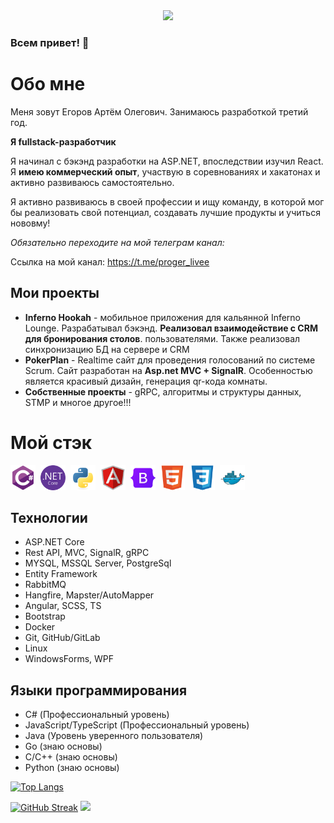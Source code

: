 <div id="header" align="center">
  <!-- <img src="https://media.giphy.com/media/M9gbBd9nbDrOTu1Mqx/giphy.gif" width="100"/> -->
  <img src="https://img.freepik.com/premium-vector/vector-illustration-of-evergreen-christmas-tree-created-with-wireframe-and-connected-lines-as-branches-celebration-theme-eco-friendly-technology-concept_570429-19284.jpg" width="400"/>
</div>

### Всем привет! 👋

# Обо мне
Меня зовут Егоров Артём Олегович. Занимаюсь разработкой третий год. 

**Я fullstack-разработчик** 

Я начинал с бэкэнд разработки на ASP.NET, впоследствии изучил React. Я **имею коммерческий опыт**, участвую в соревнованиях и хакатонах и активно развиваюсь самостоятельно.

Я активно развиваюсь в своей профессии и ищу команду, в которой мог бы реализовать свой потенциал, создавать лучшие продукты и учиться нововму!

*Обязательно переходите на мой телеграм канал:*

Ссылка на мой канал: https://t.me/proger_livee

## Мои проекты

 - **Inferno Hookah** - мобильное приложения для кальянной Inferno Lounge. Разрабатывал бэкэнд. **Реализовал взаимодействие с CRM для бронирования столов**. пользователями. Также реализовал синхронизацию БД на сервере и CRM
 - **PokerPlan** - Realtime сайт для проведения голосований по системе Scrum. Сайт разработан на **Asp.net MVC + SignalR**. Особенностью является красивый дизайн, генерация qr-кода комнаты.
 - **Собственные проекты** - gRPC, алгоритмы и структуры данных, STMP и многое другое!!!

# Мой стэк

<div>
  <img src="https://github.com/devicons/devicon/blob/master/icons/csharp/csharp-original.svg" title="C#" alt="C#" width="40" height="40"/>&nbsp;
  <img src="https://github.com/devicons/devicon/blob/master/icons/dotnetcore/dotnetcore-original.svg" title="dotnetcore" alt="dotnetcore" width="40" height="40"/>&nbsp;
  <img src="https://github.com/devicons/devicon/blob/master/icons/python/python-original.svg" title="Python" alt="Python" width="40" height="40"/>&nbsp;
  <img src="https://github.com/devicons/devicon/blob/master/icons/angularjs/angularjs-original.svg" title="Angular" alt="Angular" width="40" height="40"/>&nbsp;
  <img src="https://github.com/devicons/devicon/blob/master/icons/bootstrap/bootstrap-original.svg" title="bootstrap" alt="bootstrap" width="40" height="40"/>&nbsp;
  <img src="https://github.com/devicons/devicon/blob/master/icons/html5/html5-original.svg" title="html5" alt="html5" width="40" height="40"/>&nbsp;
  <img src="https://github.com/devicons/devicon/blob/master/icons/css3/css3-original.svg" title="css3" alt="css3" width="40" height="40"/>&nbsp;
  <img src="https://github.com/devicons/devicon/blob/master/icons/docker/docker-original.svg" title="docker" alt="docker" width="40" height="40"/>&nbsp;
</div>

## Технологии
- ASP.NET Core
- Rest API, MVC, SignalR, gRPC
- MYSQL, MSSQL Server, PostgreSql
- Entity Framework
- RabbitMQ
- Hangfire, Mapster/AutoMapper
- Angular, SCSS, TS
- Bootstrap
- Docker
- Git, GitHub/GitLab
- Linux
- WindowsForms, WPF 

## Языки программирования
- C# (Профессиональный уровень)
- JavaScript/TypeScript (Профессиональный уровень)
- Java (Уровень уверенного пользователя)
- Go (знаю основы)
- С/С++ (знаю основы)
- Python (знаю основы)

[![Top Langs](https://github-readme-stats.vercel.app/api/top-langs/?username=ArtemSoftware2006)](https://github.com/anuraghazra/github-readme-stats)

[![GitHub Streak](http://github-readme-streak-stats.herokuapp.com?user=ArtemSoftware2006&theme=dark&background=000000)](https://git.io/streak-stats)
![](https://github-profile-summary-cards.vercel.app/api/cards/profile-details?username=ArtemSoftware2006&theme=solarized_dark)
